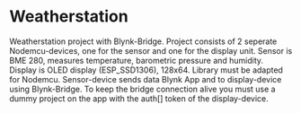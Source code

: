 # Weatherstation
Weatherstation project with Blynk-Bridge.
Project consists of 2 seperate Nodemcu-devices, one for the sensor and one for the display unit.
Sensor is BME 280, measures temperature, barometric pressure and humidity.
Display is OLED display (ESP_SSD1306), 128x64. Library must be adapted for Nodemcu.
Sensor-device sends data Blynk App and to display-device using Blynk-Bridge.
To keep the bridge connection alive you must use a dummy project on the app with the auth[] token of the display-device.
